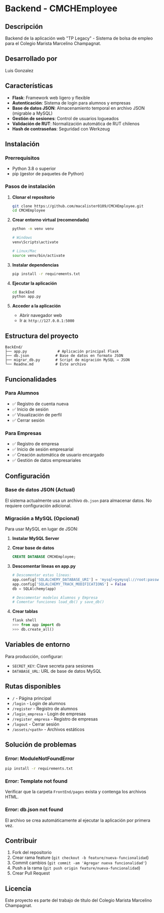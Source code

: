 # Backend - CMCHEmployee

## Descripción
Backend de la aplicación web "TP Legacy" - Sistema de bolsa de empleo para el Colegio Marista Marcelino Champagnat.

## Desarrollado por
Luis Gonzalez

## Características
- **Flask**: Framework web ligero y flexible
- **Autenticación**: Sistema de login para alumnos y empresas
- **Base de datos JSON**: Almacenamiento temporal en archivo JSON (migrable a MySQL)
- **Gestión de sesiones**: Control de usuarios logueados
- **Validación de RUT**: Normalización automática de RUT chilenos
- **Hash de contraseñas**: Seguridad con Werkzeug

## Instalación

### Prerrequisitos
- Python 3.8 o superior
- pip (gestor de paquetes de Python)

### Pasos de instalación

1. **Clonar el repositorio**
   ```bash
   git clone https://github.com/macalister0109/CMCHEmployee.git
   cd CMCHEmployee
   ```

2. **Crear entorno virtual (recomendado)**
   ```bash
   python -m venv venv
   
   # Windows
   venv\Scripts\activate
   
   # Linux/Mac
   source venv/bin/activate
   ```

3. **Instalar dependencias**
   ```bash
   pip install -r requirements.txt
   ```

4. **Ejecutar la aplicación**
   ```bash
   cd BackEnd
   python app.py
   ```

5. **Acceder a la aplicación**
   - Abrir navegador web
   - Ir a: `http://127.0.0.1:5000`

## Estructura del proyecto

```
BackEnd/
├── app.py              # Aplicación principal Flask
├── db.json            # Base de datos en formato JSON
├── migrar_db.py       # Script de migración MySQL → JSON
└── Readne.md          # Este archivo
```

## Funcionalidades

### Para Alumnos
- ✅ Registro de cuenta nueva
- ✅ Inicio de sesión
- ✅ Visualización de perfil
- ✅ Cerrar sesión

### Para Empresas
- ✅ Registro de empresa
- ✅ Inicio de sesión empresarial
- ✅ Creación automática de usuario encargado
- ✅ Gestión de datos empresariales

## Configuración

### Base de datos JSON (Actual)
El sistema actualmente usa un archivo `db.json` para almacenar datos. No requiere configuración adicional.

### Migración a MySQL (Opcional)
Para usar MySQL en lugar de JSON:

1. **Instalar MySQL Server**
2. **Crear base de datos**
   ```sql
   CREATE DATABASE CMCHEmployee;
   ```

3. **Descomentar líneas en app.py**
   ```python
   # Descomentar estas líneas:
   app.config['SQLALCHEMY_DATABASE_URI'] = 'mysql+pymysql://root:password@localhost/CMCHEmployee'
   app.config['SQLALCHEMY_TRACK_MODIFICATIONS'] = False
   db = SQLAlchemy(app)
   
   # Descomentar modelos Alumnos y Empresa
   # Comentar funciones load_db() y save_db()
   ```

4. **Crear tablas**
   ```python
   flask shell
   >>> from app import db
   >>> db.create_all()
   ```

## Variables de entorno

Para producción, configurar:
- `SECRET_KEY`: Clave secreta para sesiones
- `DATABASE_URL`: URL de base de datos MySQL

## Rutas disponibles

- `/` - Página principal
- `/login` - Login de alumnos
- `/register` - Registro de alumnos
- `/login_empresa` - Login de empresas
- `/register_empresa` - Registro de empresas
- `/logout` - Cerrar sesión
- `/assets/<path>` - Archivos estáticos

## Solución de problemas

### Error: ModuleNotFoundError
```bash
pip install -r requirements.txt
```

### Error: Template not found
Verificar que la carpeta `FrontEnd/pages` exista y contenga los archivos HTML.

### Error: db.json not found
El archivo se crea automáticamente al ejecutar la aplicación por primera vez.

## Contribuir

1. Fork del repositorio
2. Crear rama feature (`git checkout -b feature/nueva-funcionalidad`)
3. Commit cambios (`git commit -am 'Agregar nueva funcionalidad'`)
4. Push a la rama (`git push origin feature/nueva-funcionalidad`)
5. Crear Pull Request

## Licencia

Este proyecto es parte del trabajo de título del Colegio Marista Marcelino Champagnat.